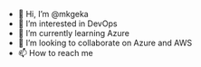 - 👋 Hi, I’m @mkgeka
- 👀 I’m interested in DevOps
- 🌱 I’m currently learning Azure
- 💞️ I’m looking to collaborate on Azure and AWS
- 📫 How to reach me 

<!---
mkgeka/mkgeka is a ✨ special ✨ repository because its `README.md` (this file) appears on your GitHub profile.
You can click the Preview link to take a look at your changes.
--->
